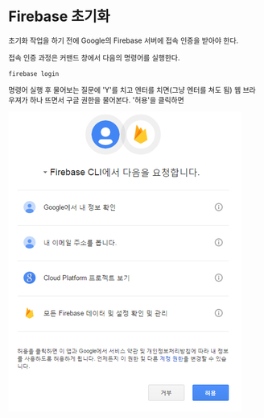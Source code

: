 # Firebase 초기화

초기화 작업을 하기 전에 Google의 Firebase 서버에 접속 인증을 받아야 한다.

접속 인증 과정은 커맨드 창에서 다음의 명령어를 실행한다.

```
firebase login
```

명령어 실행 후 물어보는 질문에 'Y'를 치고 엔터를 치면\(그냥 엔터를 쳐도 됨\) 웹 브라우져가 하나 뜨면서 구글 권한을 물어본다. '허용'을 클릭하면 

![](/assets/캡처.PNG)



